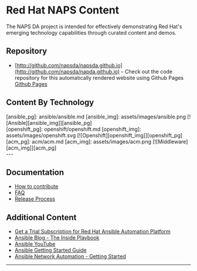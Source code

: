 # Red Hat NAPS Content

The NAPS DA project is intended for effectively demonstrating Red Hat's emerging technology capabilities through curated content and demos.

## Repository

- [http://github.com/napsda/napsda.github.io](http://github.com/napsda/napda.github.io) - Check out the code repository for this automatically rendered website using Github Pages [Github Pages](https://pages.github.com/)

## Content By Technology

<div class="flex-grid" markdown="1">
  <div class="col ansible" markdown="1">
  [ansible_pg]: ansible/ansible.md
  [ansible_img]: assets/images/ansible.png
  [![Ansible][ansible_img]][ansible_pg]
  </div>

  <div class="col openshift" markdown="1">
  [openshift_pg]: openshift/openshift.md
  [openshift_img]: assets/images/openshift.svg
  [![Openshift][openshift_img]][openshift_pg]
  </div>

  <div class="col acm" markdown="1">
  [acm_pg]: acm/acm.md
  [acm_img]: assets/images/acm.png
  [![Middleware][acm_img]][acm_pg]
  </div>
</div>
---

## Documentation

- [How to contribute](docs/contribute.md)
- [FAQ](docs/faq.md)
- [Release Process](docs/release.md)

## Additional Content

- [Get a Trial Subscription for Red Hat Ansible Automation Platform](http://red.ht/try_ansible)
- [Ansible Blog - The Inside Playbook](https://www.ansible.com/blog)
- [Ansible YouTube](https://youtube.com/ansibleautomation)
- [Ansible Getting Started Guide](https://docs.ansible.com/ansible/latest/user_guide/index.html#get)
- [Ansible Network Automation - Getting Started](https://docs.ansible.com/ansible/latest/network/getting_started/index.html)

---
